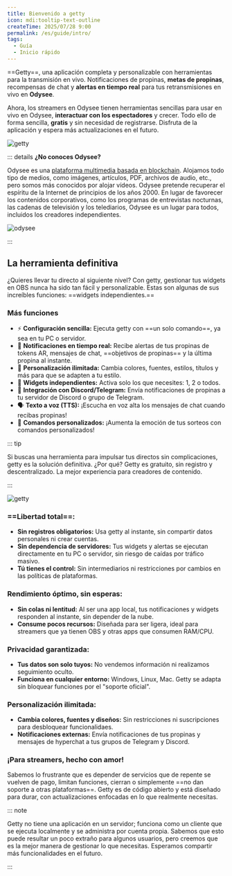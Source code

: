 ```yaml
---
title: Bienvenido a getty
icon: mdi:tooltip-text-outline
createTime: 2025/07/28 9:00
permalink: /es/guide/intro/
tags:
  - Guía
  - Inicio rápido
---
```


==Getty==, una aplicación completa y personalizable con herramientas para la transmisión en vivo. Notificaciones de propinas, **metas de propinas**, recompensas de chat y **alertas en tiempo real** para tus retransmisiones en vivo en **Odysee**.

Ahora, los streamers en Odysee tienen herramientas sencillas para usar en vivo en Odysee, **interactuar con los espectadores** y crecer. Todo ello de forma sencilla, **gratis** y sin necesidad de registrarse. Disfruta de la aplicación y espera más actualizaciones en el futuro.

![getty](https://thumbs.odycdn.com/72b81a6bea1e60356dcffc73ba58e5cd.webp)

::: details **¿No conoces Odysee?**

Odysee es una [plataforma multimedia basada en blockchain](https://odysee.com/). Alojamos todo tipo de medios, como imágenes, artículos, PDF, archivos de audio, etc., pero somos más conocidos por alojar vídeos. Odysee pretende recuperar el espíritu de la Internet de principios de los años 2000. En lugar de favorecer los contenidos corporativos, como los programas de entrevistas nocturnas, las cadenas de televisión y los telediarios, Odysee es un lugar para todos, incluidos los creadores independientes.

![odysee](https://thumbs.odycdn.com/83ee124694e97c1f109632b94fa6002f.webp)

:::

## La herramienta definitiva

¿Quieres llevar tu directo al siguiente nivel? Con getty, gestionar tus widgets en OBS nunca ha sido tan fácil y personalizable. Estas son algunas de sus increíbles funciones: ==widgets independientes.==

### Más funciones

- ⚡ **Configuración sencilla:** Ejecuta getty con ==un solo comando==, ya sea en tu PC o servidor.
- 🔔 **Notificaciones en tiempo real:** Recibe alertas de tus propinas de tokens AR, mensajes de chat, ==objetivos de propinas== y la última propina al instante.
- 🎨 **Personalización ilimitada:** Cambia colores, fuentes, estilos, títulos y más para que se adapten a tu estilo.
- 🔄 **Widgets independientes:** Activa solo los que necesites: 1, 2 o todos.
- 📢 **Integración con Discord/Telegram:** Envía notificaciones de propinas a tu servidor de Discord o grupo de Telegram.
- 🗣 **Texto a voz (TTS):** ¡Escucha en voz alta los mensajes de chat cuando recibas propinas!
- 🎉 **Comandos personalizados:** ¡Aumenta la emoción de tus sorteos con comandos personalizados!

::: tip

Si buscas una herramienta para impulsar tus directos sin complicaciones, getty es la solución definitiva. ¿Por qué? Getty es gratuito, sin registro y descentralizado. La mejor experiencia para creadores de contenido.

:::

![getty](https://thumbs.odycdn.com/8812c1f415b7e9693ee5f5e63f9f3ca6.webp)

### ==Libertad total==:

- **Sin registros obligatorios:** Usa getty al instante, sin compartir datos personales ni crear cuentas.
- **Sin dependencia de servidores:** Tus widgets y alertas se ejecutan directamente en tu PC o servidor, sin riesgo de caídas por tráfico masivo.
- **Tú tienes el control:** Sin intermediarios ni restricciones por cambios en las políticas de plataformas.

### Rendimiento óptimo, sin esperas:

- **Sin colas ni lentitud:** Al ser una app local, tus notificaciones y widgets responden al instante, sin depender de la nube.
- **Consume pocos recursos:** Diseñada para ser ligera, ideal para streamers que ya tienen OBS y otras apps que consumen RAM/CPU.

### Privacidad garantizada:

- **Tus datos son solo tuyos:** No vendemos información ni realizamos seguimiento oculto.
- **Funciona en cualquier entorno:** Windows, Linux, Mac. Getty se adapta sin bloquear funciones por el "soporte oficial".

### Personalización ilimitada:

- **Cambia colores, fuentes y diseños:** Sin restricciones ni suscripciones para desbloquear funcionalidaes.
- **Notificaciones externas:** Envía notificaciones de tus propinas y mensajes de hyperchat a tus grupos de Telegram y Discord.

### ¡Para streamers, hecho con amor!

Sabemos lo frustrante que es depender de servicios que de repente se vuelven de pago, limitan funciones, cierran o simplemente ==no dan soporte a otras plataformas==. Getty es de código abierto y está diseñado para durar, con actualizaciones enfocadas en lo que realmente necesitas.

::: note

Getty no tiene una aplicación en un servidor; funciona como un cliente que se ejecuta localmente y se administra por cuenta propia. Sabemos que esto puede resultar un poco extraño para algunos usuarios, pero creemos que es la mejor manera de gestionar lo que necesitas. Esperamos compartir más funcionalidades en el futuro.

:::
